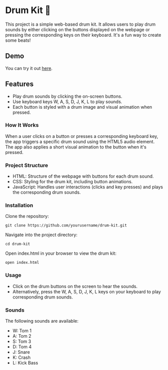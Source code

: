# Drum Kit 🥁
This project is a simple web-based drum kit. It allows users to play drum sounds by either clicking on the buttons displayed on the webpage or pressing the corresponding keys on their keyboard. It's a fun way to create some beats!

## Demo 
You can try it out [here](https://chrapostolidis.github.io/Drum_Kit/).

## Features
* Play drum sounds by clicking the on-screen buttons.
* Use keyboard keys W, A, S, D, J, K, L to play sounds.
* Each button is styled with a drum image and visual animation when pressed.

### How It Works
When a user clicks on a button or presses a corresponding keyboard key, the app triggers a specific drum sound using the HTML5 audio element. The app also applies a short visual animation to the button when it's pressed.

### Project Structure
* HTML: Structure of the webpage with buttons for each drum sound.
* CSS: Styling for the drum kit, including button animations.
* JavaScript: Handles user interactions (clicks and key presses) and plays the corresponding drum sounds.

### Installation
Clone the repository:
```
git clone https://github.com/yourusername/drum-kit.git
```

Navigate into the project directory:
```
cd drum-kit
```

Open index.html in your browser to view the drum kit:
```
open index.html
```

### Usage
* Click on the drum buttons on the screen to hear the sounds.
* Alternatively, press the W, A, S, D, J, K, L keys on your keyboard to play corresponding drum sounds.

### Sounds
The following sounds are available:

* W: Tom 1
* A: Tom 2
* S: Tom 3
* D: Tom 4
* J: Snare
* K: Crash
* L: Kick Bass
